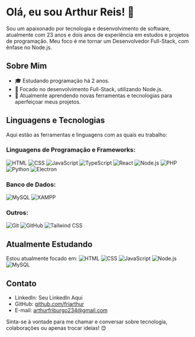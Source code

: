 # Olá, eu sou Arthur Reis! 👋

Sou um apaixonado por tecnologia e desenvolvimento de software, atualmente com 23 anos e dois anos de experiência em estudos e projetos de programação. Meu foco é me tornar um Desenvolvedor Full-Stack, com ênfase no Node.js.

## Sobre Mim

- 🎓 Estudando programação há 2 anos.
- 🚀 Focado no desenvolvimento Full-Stack, utilizando Node.js.
- 🌱 Atualmente aprendendo novas ferramentas e tecnologias para aperfeiçoar meus projetos.

## Linguagens e Tecnologias

Aqui estão as ferramentas e linguagens com as quais eu trabalho:

### Linguagens de Programação e Frameworks:

![HTML](https://img.shields.io/badge/HTML-%23e34f26?style=for-the-badge&logo=html5&logoColor=white)
![CSS](https://img.shields.io/badge/CSS-%2338a1db?style=for-the-badge&logo=css3&logoColor=white)
![JavaScript](https://img.shields.io/badge/JavaScript-%23f7df1e?style=for-the-badge&logo=javascript&logoColor=black)
![TypeScript](https://img.shields.io/badge/TypeScript-%233178c6?style=for-the-badge&logo=typescript&logoColor=white)
![React](https://img.shields.io/badge/React-%2361dafb?style=for-the-badge&logo=react&logoColor=black)
![Node.js](https://img.shields.io/badge/Node.js-%23339933?style=for-the-badge&logo=node.js&logoColor=white)
![PHP](https://img.shields.io/badge/PHP-%237777bb?style=for-the-badge&logo=php&logoColor=white)
![Python](https://img.shields.io/badge/Python-%23306998?style=for-the-badge&logo=python&logoColor=white)
![Electron](https://img.shields.io/badge/Electron-%23253256?style=for-the-badge&logo=electron&logoColor=white)

### Banco de Dados:
![MySQL](https://img.shields.io/badge/MySQL-%2300f?style=for-the-badge&logo=mysql&logoColor=white)
![XAMPP](https://img.shields.io/badge/XAMPP-%23D91212?style=for-the-badge&logo=xampp&logoColor=white)


### Outros:
![Git](https://img.shields.io/badge/Git-%23f34f29?style=for-the-badge&logo=git&logoColor=white)
![GitHub](https://img.shields.io/badge/GitHub-%23000000?style=for-the-badge&logo=github&logoColor=white)
![Tailwind CSS](https://img.shields.io/badge/Tailwind_CSS-%2383aaf0?style=for-the-badge&logo=tailwindcss&logoColor=white)

## Atualmente Estudando

Estou atualmente focado em:
![HTML](https://img.shields.io/badge/HTML-%23e34f26?style=for-the-badge&logo=html5&logoColor=white)
![CSS](https://img.shields.io/badge/CSS-%2338a1db?style=for-the-badge&logo=css3&logoColor=white)
![JavaScript](https://img.shields.io/badge/JavaScript-%23f7df1e?style=for-the-badge&logo=javascript&logoColor=black)
![Node.js](https://img.shields.io/badge/Node.js-%23339933?style=for-the-badge&logo=node.js&logoColor=white)
![MySQL](https://img.shields.io/badge/MySQL-%2300f?style=for-the-badge&logo=mysql&logoColor=white)

## Contato

- LinkedIn: Seu LinkedIn Aqui
- GitHub: [github.com/friarthur](https://github.com/friarthur)
- E-mail: arthurfriburgo234@gmail.com

Sinta-se à vontade para me chamar e conversar sobre tecnologia, colaborações ou apenas trocar ideias! 😊
